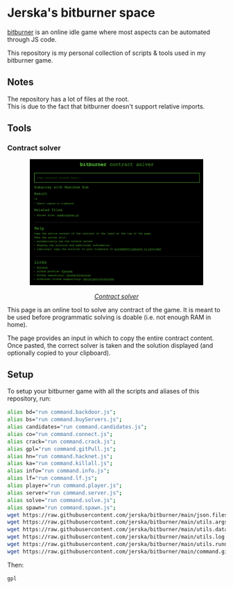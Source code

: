 # Jerska's bitburner space

[bitburner](https://github.com/danielyxie/bitburner/) is an online idle game where most aspects can be automated through JS code.

This repository is my personal collection of scripts & tools used in my bitburner game.

## Notes

The repository has a lot of files at the root.  
This is due to the fact that bitburner doesn't support relative imports.

## Tools

### Contract solver

<a href="https://jerska.github.io/bitburner/">
<p align="center">
<img src="img/contract_solver.png" width="400" />
</p>
<p align="center">
<em>Contract solver</em>
</p>
</a>

This page is an online tool to solve any contract of the game.
It is meant to be used before programmatic solving is doable (i.e. not enough RAM in home).

The page provides an input in which to copy the entire contract content.
Once pasted, the correct solver is taken and the solution displayed (and optionally copied to your clipboard).

## Setup

To setup your bitburner game with all the scripts and aliases of this repository, run:

```sh
alias bd="run command.backdoor.js";
alias bs="run command.buyServers.js";
alias candidates="run command.candidates.js";
alias co="run command.connect.js";
alias crack="run command.crack.js";
alias gpl="run command.gitPull.js";
alias hn="run command.hacknet.js";
alias ka="run command.killall.js";
alias info="run command.info.js";
alias lf="run command.lf.js";
alias player="run command.player.js";
alias server="run command.server.js";
alias solve="run command.solve.js";
alias spawn="run command.spawn.js";
wget https://raw.githubusercontent.com/jerska/bitburner/main/json.files.txt json.files.txt;
wget https://raw.githubusercontent.com/jerska/bitburner/main/utils.args.js utils.args.js;
wget https://raw.githubusercontent.com/jerska/bitburner/main/utils.data.js utils.data.js;
wget https://raw.githubusercontent.com/jerska/bitburner/main/utils.log.js utils.log.js;
wget https://raw.githubusercontent.com/jerska/bitburner/main/utils.runner.js utils.runner.js;
wget https://raw.githubusercontent.com/jerska/bitburner/main/command.gitPull.js command.gitPull.js;
```

Then:

```sh
gpl
```
